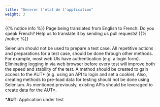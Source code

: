 ```yaml
---
title: "Generer l'état de l'application"
weight: 3
---
```


{{% notice info %}}
<i class="fas fa-language"></i> Page being translated from 
English to French. Do you speak French? Help us to translate
it by sending us pull requests!
{{% /notice %}}

Selenium should not be used to prepare a test case.  All repetitive
actions and preparations for a test case, should be done through other
methods.  For example, most web UIs have authentication (e.g. a login
form). Eliminating logging in via web browser before every test will
improve both the speed and stability of the test. A method should be
created to gain access to the AUT* (e.g. using an API to login and set a
cookie).  Also, creating methods to pre-load data for
testing should not be done using Selenium.  As mentioned previously,
existing APIs should be leveraged to create data for the AUT*.

***AUT**: Application under test
